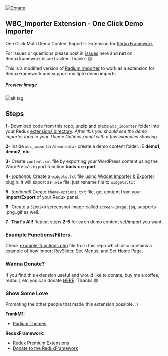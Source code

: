 [![Donate](https://img.shields.io/badge/Donate-PayPal-green.svg)](https://www.paypal.com/cgi-bin/webscr?cmd=_s-xclick&hosted_button_id=J79X6ZMJHRMLC)

## WBC_Importer Extension - One Click Demo Importer ##
One Click Multi Demo Content Importer Extension for [ReduxFramework](https://github.com/ReduxFramework/redux-framework)

For issues or questions please post in [issues](https://github.com/Webcreations907/WBC-Importer-extension/issues) here and __not__ on Reduxframework issue tracker. Thanks :smile:

This is a modified version of [Radium Importer](https://github.com/FrankM1/radium-one-click-demo-install) to work as a extension for ReduxFramework and support multiple demo imports.

##### Preview Image #####
![alt tag](https://cloud.githubusercontent.com/assets/8421576/5591231/263fdfce-90fc-11e4-8d45-8631349bd375.jpg)

## Steps ##
__1__- Download code from this repo, unzip and place ```wbc_importer``` folder into your Redux [extensions directory](http://reduxframework.com/docs/extensions-loader/ "Redux Documentation"). 
_After this you should see the demo importer load in your Theme Options panel with a few examples showing._

__2__- Inside ```wbc_importer/demo-data/``` create a demo content folder. IE __demo1__, __demo2__, __etc__. 

__3__- Create ```content.xml``` file by exporting your WordPress content using the WordPress's export function __tools > export__

__4__- _(optional)_ Create a ```widgets.txt``` file using [Widget Importer & Exporter](https://wordpress.org/plugins/widget-importer-exporter/) plugin. It will export as ```.wie``` file, just rename file to ```widgets.txt```

__5__- _(optional)_ Create ```theme-options.txt``` file, get content from your __Import/Export__ of your Redux panel.

__6__- Create a ```320x240``` screenshot image called ```screen-image.jpg```, supports .png,.gif as well.

__7__- __That's All!__ Repeat steps __2-6__ for each demo content set/import you want.

### Example Functions/Filters. ###
Check [example-functions.php](https://github.com/Webcreations907/WBC-Importer-extension/blob/master/example-functions.php) file from this repo which also contains a example of how import RevSlider, Set Menus, and Set Home Page.

### Wanna Donate? ###
If you find this extension useful and would like to donate, buy me a coffee, redbull, etc you can donate [HERE](https://www.paypal.com/cgi-bin/webscr?cmd=_s-xclick&hosted_button_id=J79X6ZMJHRMLC "Donate via Paypal"). Thanks :smile:

### Show Some Love ###
Promoting the other people that made this extension possible. :)

__FrankM1__: 
- [Radium Themes](http://themes.radiumthemes.com/)

__ReduxFramework__: 
- [Redux Premium Extensions](http://reduxframework.com/extensions/) 
- [Donate to the ReduxFramework](https://www.paypal.com/cgi-bin/webscr?cmd=_s-xclick&hosted_button_id=MMFMHWUPKHKPW "Donate via Paypal")
